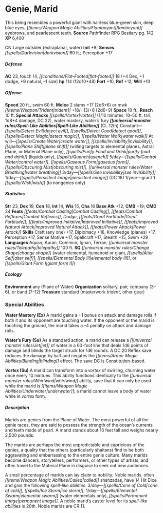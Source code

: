 ﻿---
cssclass: [monsters]
title1: Genie, Marid
desc_short: This being resembles a powerful giant with hairless blue-green skin, deep
  blue eyes, flamboyant eyebrows, and pearlescent teeth.
title2: Marid
CR: 9
sources:
- name: Pathfinder RPG Bestiary
  page: 142
  link: http://paizo.com/products/btpy8auu?Pathfinder-Roleplaying-Game-Bestiary
XP: 6400
alignment: CN
size: Large
type: outsider
subtypes:
- extraplanar
- water
initiative:
  bonus: 8
senses:
  darkvision: 60
AC:
  AC: 23
  touch: 14
  flat_footed: 18
  components:
    dex: 4
    dodge: 1
    natural: 9
    size: -1
HP:
  HP: 114
  long: 12d10+48
saves:
  fort: 10
  ref: 12
  will: 10
speeds:
  base: 20
  swim: 60
attacks:
  melee:
  - - text: 2 slams +17 (2d6+6)
      entries:
      - - damage: 2d6+6
      count: 2
      attack: slams
      bonus:
      - 17
  - - text: mwk trident +18/+13/+8 (2d6+9)
      entries:
      - - damage: 2d6+9
      attack: mwk trident
      bonus:
      - 18
      - 13
      - 8
  special:
  - vortex (1/10 minutes, 10-50 ft. tall, 1d8+4 damage, DC 22)
  - water mastery
  - water's fury
space: 10
reach: 10
spell_like_abilities:
  entries:
  - name: detect evil
    source: default
    freq: Constant
  - name: detect good
    source: default
    freq: Constant
  - name: detect magic
    source: default
    freq: Constant
  - name: water walk
    source: default
    freq: Constant
  - name: create water
    source: default
    freq: At will
  - name: invisibility
    source: default
    freq: At will
  - name: plane shift
    source: default
    freq: At will
    paren_text: willing targets to elemental planes, Astral Plane, or Material Plane
      only
  - name: purify food and drink
    source: default
    freq: At will
    other: liquids only
  - name: quench
    source: default
    freq: At will
  - name: control water
    source: default
    freq: 5/day
  - name: gaseous form
    source: default
    freq: 5/day
  - name: obscuring mist
    source: default
    freq: 5/day
  - name: water breathing
    source: default
    freq: 5/day
  - name: see invisibility
    source: default
    freq: 3/day
  - name: persistent image
    source: default
    freq: 1/day
    DC: 18
  - name: grant 1 wish
    source: default
    freq: 1/year
    other: to nongenies only
  sources:
  - name: default
    CL: 12
ability_scores:
  STR: 23
  DEX: 19
  CON: 18
  INT: 14
  WIS: 15
  CHA: 16
BAB: 12
CMB: 19
CMD: 34
feats:
- name: Combat Casting
- name: Combat Reflexes
- name: Dodge
- name: Great Fortitude
- is_bonus: true
  name: Improved Initiative
- name: Improved Natural Attack
- name: Power Attack
skills:
  Craft (any one): 17
  Diplomacy: 18
  Knowledge (planes): 17
  Perception: 17
  Sense Motive: 17
  Spellcraft: 17
  Stealth: 15
  Swim: 29
languages:
- Aquan
- Auran
- Common
- Ignan
- Terran
- telepathy 100 ft.
special_qualities:
- change shape (water elemental, humanoid or giant, alter self, elemental body III,
  or giant form I)
ecology:
  environment: any (Plane of Water)
  organization: solitary, pair, company (3-6), or band (7-12)
  treasure_type: standard
  treasure:
  - masterwork trident
  - other gear
special_abilities:
  Water Mastery (Ex): A marid gains a +1 bonus on attack and damage rolls if both
    it and its opponent are touching water. If the opponent or the marid is touching
    the ground, the marid takes a -4 penalty on attack and damage rolls.
  Water's Fury (Su): As a standard action, a marid can release a jet of water in a
    60-foot line that deals 1d6 points of damage and blinds the target struck for
    1d6 rounds. A DC 20 Reflex save reduces the damage by half and negates the blinding
    effect. The save DC is Constitution-based.
  Vortex (Su): A marid can transform into a vortex of swirling, churning water once
    every 10 mintues. This ability functions identically to the whirlwind ability,
    save that it can only be used while the marid is underwater; a marid cannot leave
    a body of water while in vortex form.
desc_long: |-
  Marids are genies from the Plane of Water. The most powerful of all the genie races, they are said to possess the strength of the ocean's currents and teeth made of pearl. A marid stands about 16 feet tall and weighs nearly 2,500 pounds.

  The marids are perhaps the most unpredictable and capricious of the genies, a quality that the others (particularly shaitans) find to be both aggravating and embarrassing to the entire genie culture. Many marids become dancers, storytellers, performers, or other types of artists, and often travel to the Material Plane in disguise to seek out new audiences.

  A small percentage of marids can lay claim to nobility. Noble marids, often called shahzadas, have 14 Hit Dice and gain the following spell-like abilities: 3/day-cone of cold, ice storm; 1/day-elemental swarm (water elementals only), permanent image. A noble marid's caster level for its spell-like abilities is 20th. Noble marids are CR 11.

---

# Genie, Marid
This being resembles a powerful giant with hairless blue-green skin, deep blue eyes, _[[items/Weapon Magic Abilities/Flamboyant|flamboyant]]_ eyebrows, and pearlescent teeth.
**Source** Pathfinder RPG Bestiary pg. 142
**XP** 6,400

CN Large outsider (extraplanar, water)
**Init** +8; **Senses** _[[spells/Darkvision|darkvision]]_ 60 ft.; Perception +17

##### Defense

**AC** 23, touch 14, _[[conditions/Flat-Footed|flat-footed]]_ 18 (+4 Dex, +1 dodge, +9 natural, –1 size)
**hp** 114 (12d10+48)
**Fort** +10, **Ref** +12, **Will** +10

##### Offense
**Speed** 20 ft., swim 60 ft.
**Melee** 2 slams +17 (2d6+6) or mwk _[[items/Weapon/Trident|trident]]_ +18/+13/+8 (2d6+9)
**Space** 10 ft., **Reach** 10 ft.
**Special Attacks** _[[spells/Vortex|vortex]]_ (1/10 minutes, 10–50 ft. tall, 1d8+4 damage, DC 22), water mastery, water’s fury
**_[[universal monster rules/Spell-Like Abilities|Spell-Like Abilities]]_** (CL 12th)
Constant—_[[spells/Detect Evil|detect evil]]_, _[[spells/Detect Good|detect good]]_, _[[spells/Detect Magic|detect magic]]_, _[[spells/Water Walk|water walk]]_
At will—_[[spells/Create Water|create water]]_, _[[spells/Invisibility|invisibility]]_, _[[spells/Plane Shift|plane shift]]_ (willing targets to elemental planes, Astral Plane, or Material Plane only), _[[spells/Purify Food and Drink|purify food and drink]]_ (liquids only), _[[spells/Quench|quench]]_
5/day—_[[spells/Control Water|control water]]_, _[[spells/Gaseous Form|gaseous form]]_, _[[spells/Obscuring Mist|obscuring mist]]_, _[[universal monster rules/Water Breathing|water breathing]]_
3/day—_[[spells/See Invisibility|see invisibility]]_
1/day—_[[spells/Persistent Image|persistent image]]_ (DC 18)
1/year—grant 1 _[[spells/Wish|wish]]_ (to nongenies only)

##### Statistics
**Str** 23, **Dex** 19, **Con** 18, **Int** 14, **Wis** 15, **Cha** 16
**Base Atk** +12; **CMB** +19; **CMD** 34
**Feats** _[[feats/Combat Casting|Combat Casting]]_, _[[feats/Combat Reflexes|Combat Reflexes]]_, _Dodge_, _[[feats/Great Fortitude|Great Fortitude]]_, _[[feats/Improved Initiative|Improved Initiative]]_, _[[feats/Improved Natural Attack|Improved Natural Attack]]_, _[[feats/Power Attack|Power Attack]]_
**Skills** Craft (any one) +17, Diplomacy +18, Knowledge (planes) +17, Perception +17, Sense Motive +17, Spellcraft +17, Stealth +15, Swim +29
**Languages** Aquan, Auran, Common, Ignan, Terran; _[[universal monster rules/Telepathy|telepathy]]_ 100 ft.
**SQ** _[[universal monster rules/Change Shape|change shape]]_ (water elemental, humanoid or giant, _[[spells/Alter Self|alter self]]_, _[[spells/Elemental Body III|elemental body III]]_, or _[[spells/Giant Form I|giant form I]]_)

##### Ecology

**Environment** any (Plane of Water)
**Organization** solitary, pair, company (3–6), or band (7–12)
**Treasure** standard (masterwork _trident_, other gear)

### Special Abilities

**Water Mastery (Ex)** A marid gains a +1 bonus on attack and damage rolls if both it and its opponent are touching water. If the opponent or the marid is touching the ground, the marid takes a –4 penalty on attack and damage rolls.

**Water’s Fury (Su)** As a standard action, a marid can release a _[[universal monster rules/Jet|jet]]_ of water in a 60-foot line that deals 1d6 points of damage and blinds the target struck for 1d6 rounds. A DC 20 Reflex save reduces the damage by half and negates the _[[items/Armor Magic Abilities/Blinding|blinding]]_ effect. The save DC is Constitution-based.

**_Vortex_ (Su)** A marid can transform into a _vortex_ of swirling, churning water once every 10 mintues. This ability functions identically to the _[[universal monster rules/Whirlwind|whirlwind]]_ ability, save that it can only be used while the marid is _[[items/Weapon Magic Abilities/Underwater|underwater]]_; a marid cannot leave a body of water while in _vortex_ form.

##### Description

Marids are genies from the Plane of Water. The most powerful of all the genie races, they are said to possess the strength of the ocean’s currents and teeth made of pearl. A marid stands about 16 feet tall and weighs nearly 2,500 pounds.

The marids are perhaps the most unpredictable and capricious of the genies, a quality that the others (particularly shaitans) find to be both aggravating and embarrassing to the entire genie culture. Many marids become dancers, storytellers, performers, or other types of artists, and often travel to the Material Plane in disguise to seek out new audiences.

A small percentage of marids can lay claim to nobility. Noble marids, often _[[items/Weapon Magic Abilities/Called|called]]_ shahzadas, have 14 Hit Dice and gain the following _spell-like abilities_: 3/day—_[[spells/Cone of Cold|cone of cold]]_, _[[spells/Ice Storm|ice storm]]_; 1/day—_[[spells/Elemental Swarm|elemental swarm]]_ (water elementals only), _[[spells/Permanent Image|permanent image]]_. A noble marid’s caster level for its _spell-like abilities_ is 20th. Noble marids are CR 11.